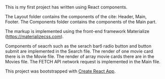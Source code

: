 This is my first project has written using React components.

The Layout folder contains the components of the cite: Header, Main, Footer.
The Components folder contains the components of the Main part.

The markup is implemented using the front-end framework Materialize (https://materializecss.com).

Components of seacrh such as the serach barб radio button and button submit are implemented in the Search file. 
The render of one movie card there is in the Movie file.
The render of array movie cards there are in the Movies file.
The FETCH API network request is implemented in the Main file.

This project was bootstrapped with [Create React App](https://github.com/facebook/create-react-app).
